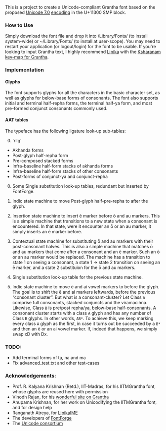 This is a project to create a Unicode-compliant Grantha font based on the proposed [Unicode 7.0](http://www.unicode.org/versions/beta-7.0.0.html) [encoding](http://std.dkuug.dk/JTC1/SC2/WG2/docs/n4135.pdf) in the U+11300 SMP block.

### How to Use

Simply download the font file and drop it into /Library/Fonts/ (to install system-wide) or ~/Library/Fonts/ (to install at user-scope). You may need to restart your application (or logout/login) for the font to be usable. If you're looking to input Grantha text, I highly recommend [Lipika](https://github.com/ratreya/Lipika_IME) with the [Ksharanam key-map for Grantha](http://code.ambari.sh/keymap/src).

### Implementation

#### Glyphs

The font supports glyphs for all the characters in the basic character set, as well as glyphs for below-base forms of consonants. The font also supports initial and terminal half-repha forms, the terminal half-ya form, and most pre-formed conjunct consonants commonly used.

#### AAT tables
The typeface has the following ligature look-up sub-tables:

0. 'rlig'
 * Akhanda forms
 * Post-glyph half-repha form
 * Pre-composed stacked forms
 * Infra-baseline half-form stacks of akhanda forms
 * Infra-baseline half-form stacks of other consonants
 * Post-forms of conjunct-ya and conjunct-repha

0. Some Single substitution look-up tables, redundant but inserted by FontForge.

0. Indic state machine to move Post-glyph half-pre-repha to after 
the glyph.

0. Insertion state machine to insert ē marker before ō and au markers.
   This is a simple machine that transitions to a new state when a consonant is encountered. In that state, were it encounter an ō or an au marker, it simply inserts an ē marker before.

0. Contextual state machine for substituting ō and au markers with their post-consonant halves.
   This is also a simple machine that matches ō and au markers that come after a consonant and an ē marker. Such an ō or an au marker would be replaced. The machine has a transition to state 1 on seeing a consonant, a state 1 → state 2 transition on seeing an ē marker, and a state 2 substituion for the ō and au markers.

0. Single substitution look-up table for the previous state machine.

0. Indic state machine to move ē and ai vowel markers to before the glyph.
   The goal is to shift the ē and ai markers leftwards, before the previous “consonant cluster”.
   But what is a consonant-cluster? Let Class `A` comprise full consonants, stacked conjuncts and the viramacihna. Likewise, Class `B` is pre/post repha/ya, below-base half-consonants. A consonant cluster starts with a class `A` glyph and has any number of Class `B` glyphs. In other words, `AB*`.
   To achieve this, we keep marking every class `A` glyph as the first, in case it turns out be succeeded by a `B*` and then an ē or an ai vowel marker. If, indeed that happens, we simply swap xD with Dx.

### TODO:
* Add terminal forms of ta, na and ma
* Fix advanced_test.txt and other test-cases

### Acknowledgements:
* Prof. R. Kalyana Krishnan (Retd.), IIT-Madras, for his IITMGrantha font, whose glyphs are reused here with permission
* Vinodh Rajan, for his [wonderful site on Grantha](http://www.virtualvinodh.com/grantha-lipitva)
* Anupama Krishnan, for her work on Unicodifying the IITMGrantha font, and for design help
* Ranganath Atreya, for [LipikaIME](https://github.com/ratreya/Lipika_IME)
* The developers of [FontForge](http://fontforge.github.io/)
* The [Unicode consortium](http://unicode.org)
